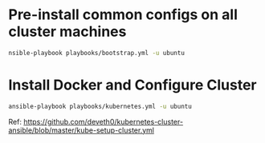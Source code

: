 # Pre-install common configs on all cluster machines

```bash
nsible-playbook playbooks/bootstrap.yml -u ubuntu
```

# Install Docker and Configure Cluster

```bash
ansible-playbook playbooks/kubernetes.yml -u ubuntu
```

Ref: https://github.com/deveth0/kubernetes-cluster-ansible/blob/master/kube-setup-cluster.yml
